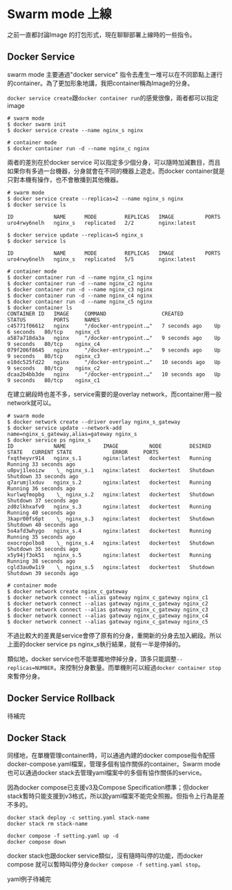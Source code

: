 # Swarm mode 上線
之前一直都討論Image 的打包形式，現在聊聊部署上線時的一些指令。

## Docker Service
swarm mode 主要通過"docker service" 指令去產生一堆可以在不同節點上運行的container。為了更加形象地講，我把container稱為Image的分身。

```docker service create```跟```docker container run```的感覺很像，兩者都可以指定image 

```
# swarm mode
$ docker swarm init
$ docker service create --name nginx_s nginx

# container mode
$ docker container run -d --name nginx_c nginx
```

兩者的差別在於docker service 可以指定多少個分身，可以隨時加減數目，而且如果你有多過一台機器，分身就會在不同的機器上遊走。而docker container就是只對本機有操作，也不會散播到其他機器。
```
# swarm mode
$ docker service create --replicas=2 --name nginx_s nginx
$ docker service ls

ID             NAME      MODE         REPLICAS   IMAGE          PORTS
uro4rwy6nelh   nginx_s   replicated   2/2        nginx:latest

$ docker service update --replicas=5 nginx_s
$ docker service ls

ID             NAME      MODE         REPLICAS   IMAGE          PORTS
uro4rwy6nelh   nginx_s   replicated   5/5        nginx:latest

# container mode
$ docker container run -d --name nginx_c1 nginx
$ docker container run -d --name nginx_c2 nginx
$ docker container run -d --name nginx_c3 nginx
$ docker container run -d --name nginx_c4 nginx
$ docker container run -d --name nginx_c5 nginx
$ docker container ls
CONTAINER ID   IMAGE     COMMAND                  CREATED          STATUS         PORTS     NAMES
c45771f06612   nginx     "/docker-entrypoint.…"   7 seconds ago    Up 6 seconds   80/tcp    nginx_c5
a587a718da3a   nginx     "/docker-entrypoint.…"   9 seconds ago    Up 9 seconds   80/tcp    nginx_c4
079f206f8645   nginx     "/docker-entrypoint.…"   9 seconds ago    Up 9 seconds   80/tcp    nginx_c3
e10dc525fd22   nginx     "/docker-entrypoint.…"   10 seconds ago   Up 9 seconds   80/tcp    nginx_c2
dcaa2b4bb3de   nginx     "/docker-entrypoint.…"   10 seconds ago   Up 9 seconds   80/tcp    nginx_c1
```

在建立網段時也差不多，service需要的是overlay network，而container用一般network就可以。
```
# swarm mode
$ docker network create --driver overlay nginx_s_gateway
$ docker service update --network-add name=nginx_s_gateway,alias=gateway nginx_s
$ docker service ps nginx_s
ID             NAME            IMAGE          NODE         DESIRED STATE   CURRENT STATE             ERROR     PORTS
fxqtheyvr914   nginx_s.1       nginx:latest   dockertest   Running         Running 33 seconds ago
u0pvj1leoizw    \_ nginx_s.1   nginx:latest   dockertest   Shutdown        Shutdown 33 seconds ago
q7arumjlxduv   nginx_s.2       nginx:latest   dockertest   Running         Running 36 seconds ago
kurlwqfmopbg    \_ nginx_s.2   nginx:latest   dockertest   Shutdown        Shutdown 37 seconds ago
zd0zlkhxafv0   nginx_s.3       nginx:latest   dockertest   Running         Running 40 seconds ago
3kapr00fs6pt    \_ nginx_s.3   nginx:latest   dockertest   Shutdown        Shutdown 40 seconds ago
5o4afd3whygo   nginx_s.4       nginx:latest   dockertest   Running         Running 35 seconds ago
oxocropolbo8    \_ nginx_s.4   nginx:latest   dockertest   Shutdown        Shutdown 35 seconds ago
x5y94jf3ok51   nginx_s.5       nginx:latest   dockertest   Running         Running 38 seconds ago
cgld3au0w1i9    \_ nginx_s.5   nginx:latest   dockertest   Shutdown        Shutdown 39 seconds ago

# container mode
$ docker network create nginx_c_gateway
$ docker network connect --alias gateway nginx_c_gateway nginx_c1
$ docker network connect --alias gateway nginx_c_gateway nginx_c2
$ docker network connect --alias gateway nginx_c_gateway nginx_c3
$ docker network connect --alias gateway nginx_c_gateway nginx_c4
$ docker network connect --alias gateway nginx_c_gateway nginx_c5
```

不過比較大的差異是service會停了原有的分身，重開新的分身去加入網段。所以上面的docker service ps nginx_s執行結果，就有一半是停掉的。

類似地，docker service也不能單獨地停掉分身，頂多只能調整```--replicas=NUMBER```，來控制分身數量。而單機則可以經過```docker container stop```來暫停分身。

## Docker Service Rollback
待補完

## Docker Stack
同樣地，在單機管理container時，可以通過內建的docker compose指令配搭docker-compose.yaml檔案，管理多個有協作關係的container。Swarm mode也可以通過docker stack去管理yaml檔案中的多個有協作關係的service。

因為docker compose已支援v3及Compose Specification標準；但docker stack暫時只能支援到v3格式，所以說yaml檔案不能完全照搬。但指令上行為是差不多的。

```
docker stack deploy -c setting.yaml stack-name
docker stack rm stack-name

docker compose -f setting.yaml up -d
docker compose down
```

docker stack也跟docker service類似，沒有隨時叫停的功能，而docker compose 就可以暫時叫停分身```docker compose -f setting.yaml stop```。

yaml例子待補完